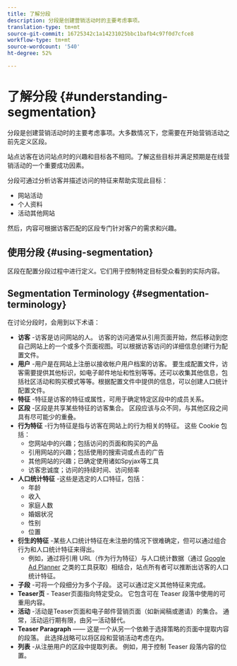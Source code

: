 ```yaml
---
title: 了解分段
description: 分段是创建营销活动时的主要考虑事项。
translation-type: tm+mt
source-git-commit: 16725342c1a14231025bbc1bafb4c97f0d7cfce8
workflow-type: tm+mt
source-wordcount: '540'
ht-degree: 52%

---
```



# 了解分段 {#understanding-segmentation}

分段是创建营销活动时的主要考虑事项。大多数情况下，您需要在开始营销活动之前先定义区段。

站点访客在访问站点时的兴趣和目标各不相同。了解这些目标并满足预期是在线营销活动的一个重要成功因素。

分段可通过分析访客并描述访问的特征来帮助实现此目标：

* 网站活动
* 个人资料
* 活动其他网站

然后，内容可根据访客匹配的区段专门针对客户的需求和兴趣。

## 使用分段 {#using-segmentation}

区段在配置分段过程中进行定义。它们用于控制特定目标受众看到的实际内容。<!--Segments are defined in [Configuring Segmentation](/help/sites-administering/campaign-segmentation.md). They are used to steer the actual content seen by a specific target audience.-->

## Segmentation Terminology {#segmentation-terminology}

在讨论分段时，会用到以下术语：

* **访客** -访客是访问网站的人。 访客的访问通常从引用页面开始，然后移动到您自己网站上的一个或多个页面视图。可以根据访客访问的详细信息创建行为配置文件。
* **用户** -用户是在网站上注册以接收帐户用户档案的访客。 要生成配置文件，访客需要提供其他标识，如电子邮件地址和性别等等。还可以收集其他信息，包括社区活动和购买模式等等。根据配置文件中提供的信息，可以创建人口统计配置文件。
* **特征** -特征是访客的特征或属性，可用于确定特定区段中的成员关系。
* **区段** -区段是共享某些特征的访客集合。 区段应该与众不同，与其他区段之间具有尽可能少的重叠。
* **行为特征** -行为特征是指与访客在网站上的行为相关的特征。 这些 Cookie 包括：
   * 您网站中的兴趣；包括访问的页面和购买的产品
   * 引用网站的兴趣；包括使用的搜索词或点击的广告
   * 其他网站的兴趣；已确定使用诸如Spyjax等工具
   * 访客忠诚度；访问的持续时间、访问频率
* **人口统计特征** -这些是选定的人口特征，包括：
   * 年龄
   * 收入
   * 家庭人数
   * 婚姻状况
   * 性别
   * 位置
* **衍生的特征** -某些人口统计特征在未注册的情况下很难确定，但可以通过组合行为和人口统计特征来得出。
   * 例如，通过将引用 URL（作为行为特征）与人口统计数据（通过 [Google Ad Planner](https://www.google.com/adplanner/) 之类的工具获取）相结合，站点所有者可以推断出访客的人口统计特征。
* **子段** -可将一个段细分为多个子段。 这可以通过定义其他特征来完成。
* **Teaser页** - Teaser页面指向特定受众。 它包含可在 Teaser 段落中使用的可重用内容。
* **活动** -活动是Teaser页面和电子邮件营销页面（如新闻稿或邀请）的集合。 通常，活动运行期有限，由另一活动替代。
* **Teaser Paragraph** —— 这是一个从另一个依赖于选择策略的页面中提取内容的段落。 此选择战略可以将区段和营销活动考虑在内。
* **列表** -从注册用户的区段中提取列表。 例如，用于控制 Teaser 段落内容的位置。
